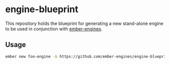 # engine-blueprint

This repository holds the blueprint for generating a new stand-alone engine to be
used in conjunction with [ember-engines](https://github.com/ember-engines/ember-engines).

## Usage

```bash
ember new foo-engine -b https://github.com/ember-engines/engine-blueprint.git
```
